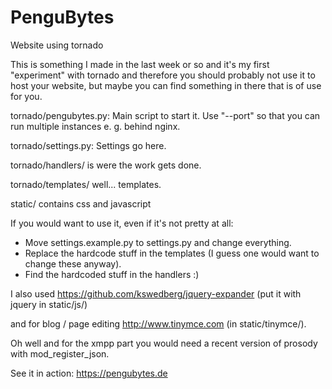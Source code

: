 PenguBytes
==========
Website using tornado


This is something I made in the last week or so and it's my first "experiment" with tornado and therefore you should probably not use it to host your website, but maybe you can find something in there that is of use for you.

tornado/pengubytes.py:
	Main script to start it. Use "--port" so that you can run multiple instances e. g. behind nginx.

tornado/settings.py:
	Settings go here.

tornado/handlers/ is were the work gets done.

tornado/templates/ well... templates.

static/ contains css and javascript


If you would want to use it, even if it's not pretty at all:

* Move settings.example.py to settings.py and change everything.
* Replace the hardcode stuff in the templates (I guess one would want to change these anyway).
* Find the hardcoded stuff in the handlers :)

I also used https://github.com/kswedberg/jquery-expander (put it with jquery in static/js/)

and for blog / page editing http://www.tinymce.com (in static/tinymce/).

Oh well and for the xmpp part you would need a recent version of prosody with mod_register_json.

See it in action: https://pengubytes.de
